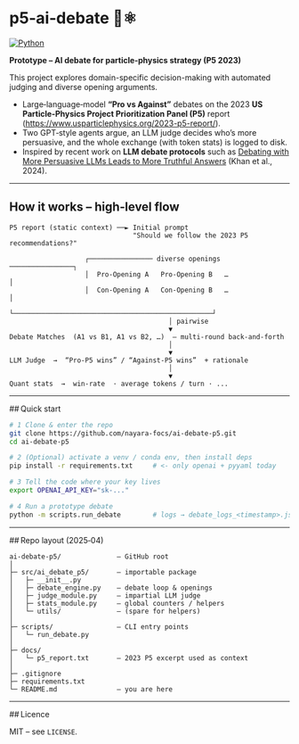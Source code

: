# p5‑ai‑debate 🤖⚛️  
[![Python](https://img.shields.io/badge/python-3.10%2B-blue.svg)](https://www.python.org/)

**Prototype – AI debate for particle‑physics strategy (P5 2023)**

This project explores domain-specific decision-making with automated judging and diverse opening arguments.





- Large‑language‑model **“Pro vs Against”** debates on the 2023 **US Particle‑Physics Project Prioritization Panel (P5)** report (https://www.usparticlephysics.org/2023-p5-report/).  
- Two GPT‑style agents argue, an LLM judge decides who’s more persuasive, and the whole exchange (with token stats) is logged to disk.
- Inspired by recent work on **LLM debate protocols** such as [Debating with More Persuasive LLMs Leads to More Truthful Answers](https://arxiv.org/abs/2402.06782) (Khan et al., 2024).

---

## How it works – high‑level flow

```
P5 report (static context) ──► Initial prompt
                               "Should we follow the 2023 P5 recommendations?"

                   ┌──────────────── diverse openings ────────────────┐
                   │  Pro‑Opening A   Pro‑Opening B   …               │
                   │  Con‑Opening A   Con‑Opening B   …               │
                   └──────────────────────────────────────────────────┘
                                        │ pairwise
                                        ▼
Debate Matches  (A1 vs B1, A1 vs B2, …)  – multi‑round back‑and‑forth
                                        │
                                        ▼
LLM Judge  →  “Pro‑P5 wins” / “Against‑P5 wins”  + rationale
                                        │
                                        ▼
Quant stats  →  win‑rate  · average tokens / turn · ...
```

---

## Quick start

```bash
# 1 Clone & enter the repo
git clone https://github.com/nayara-focs/ai-debate-p5.git
cd ai-debate-p5

# 2 (Optional) activate a venv / conda env, then install deps
pip install -r requirements.txt     # <- only openai + pyyaml today

# 3 Tell the code where your key lives
export OPENAI_API_KEY="sk‑..."

# 4 Run a prototype debate
python -m scripts.run_debate        # logs → debate_logs_<timestamp>.json
```

---

## Repo layout (2025‑04)

```
ai‑debate‑p5/              – GitHub root
│
├─ src/ai_debate_p5/       – importable package
│   ├─ __init__.py
│   ├─ debate_engine.py    – debate loop & openings
│   ├─ judge_module.py     – impartial LLM judge
│   ├─ stats_module.py     – global counters / helpers
│   └─ utils/              – (spare for helpers)
│
├─ scripts/                – CLI entry points
│   └─ run_debate.py
│
├─ docs/
│   └─ p5_report.txt       – 2023 P5 excerpt used as context
│
├─ .gitignore
├─ requirements.txt
└─ README.md               – you are here
```

---

## Licence

MIT – see `LICENSE`.
